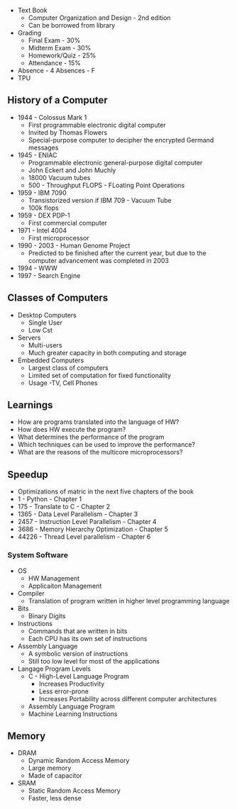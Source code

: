 * Text Book
	* Computer Organization and Design - 2nd edition
	* Can be borrowed from library
* Grading
	* Final Exam - 30%
	* Midterm Exam - 30%
	* Homework/Quiz - 25%
	* Attendance - 15%
* Absence - 4 Absences - F
* TPU

## History of a Computer
* 1944 - Colossus Mark 1
	* First programmable electronic digital computer
	* Invited by Thomas Flowers
	* Special-purpose computer to decipher the encrypted Germand messages
* 1945 - ENIAC
	* Programmable electronic general-purpose digital computer
	* John Eckert and John Muchly
	* 18000 Vacuum tubes
	* 500 - Throughput FLOPS - FLoating Point Operations
* 1959 - IBM 7090
	* Transistorized version if IBM 709 - Vacuum Tube
	* 100k flops
* 1959 - DEX PDP-1
	* First commercial computer
* 1971 - Intel 4004
	* First microprocessor
* 1990 - 2003 - Human Genome Project
	* Predicted to be finished after the current year, but due to the computer advancement was completed in 2003
* 1994 - WWW
* 1997 - Search Engine

## Classes of Computers
* Desktop Computers
	* Single User
	* Low Cst
* Servers
	* Multi-users
	* Much greater capacity in both computing and storage
* Embedded Computers
	* Largest class of computers
	* Limited set of computation for fixed functionality
	* Usage -TV, Cell Phones

## Learnings
* How are programs translated into the language of HW?
* How does HW execute the program?
* What determines the performance of the program
* Which techniques can be used to improve the performance?
* What are the reasons of the multicore microprocessors?

## Speedup
* Optimizations of matric in the next five chapters of the book
* 1 - Python - Chapter 1
* 175 - Translate to C - Chapter 2
* 1365 - Data Level Parallelism - Chapter 3
* 2457 - Instruction Level Parallelism - Chapter 4
* 3686 - Memory Hierarchy Optimization - Chapter 5
* 44226 - Thread Level parallelism - Chapter 6

### System Software
* OS
	* HW Management
	* Applicaiton Management
* Compiler
	* Translation of program written in higher level programming language
* Bits
	* Binary Digits
* Instructions
	* Commands that are written in bits 
	* Each CPU has its own set of instructions
* Assembly Language
	* A symbolic version of instructions
	* Still too low level for most of the applications
* Langage Program Levels
	* C - High-Level Language Program
		* Increases Productivity
		* Less error-prone
		* Increases Portability across different computer architectures
	* Assembly Language Program
	* Machine Learning Instructions

## Memory
* DRAM
	* Dynamic Random Access Memory
	* Large memory
	* Made of capacitor
* SRAM
	* Static Random Access Memory
	* Faster, less dense